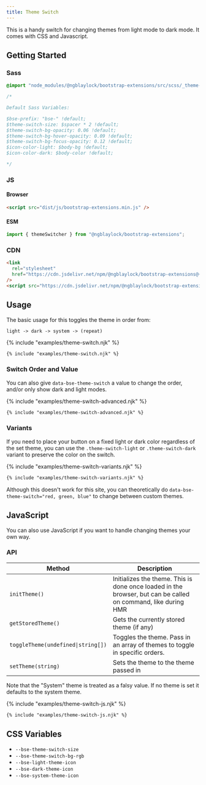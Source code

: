 ```yaml
---
title: Theme Switch
---
```


This is a handy switch for changing themes from light mode to dark mode. It comes with CSS and Javascript.

## Getting Started

### Sass

```scss
@import "node_modules/@ngblaylock/bootstrap-extensions/src/scss/_theme-switch.scss";

/*

Default Sass Variables:

$bse-prefix: "bse-" !default;
$theme-switch-size: $spacer * 2 !default;
$theme-switch-bg-opacity: 0.06 !default;
$theme-switch-bg-hover-opacity: 0.09 !default;
$theme-switch-bg-focus-opacity: 0.12 !default;
$icon-color-light: $body-bg !default;
$icon-color-dark: $body-color !default;

*/
```

### JS

#### Browser

```html
<script src="dist/js/bootstrap-extensions.min.js" />
```

#### ESM

```js
import { themeSwitcher } from "@ngblaylock/bootstrap-extensions";
```

### CDN

```html
<link
  rel="stylesheet"
  href="https://cdn.jsdelivr.net/npm/@ngblaylock/bootstrap-extensions@{{pkg.version}}/dist/css/theme-switch.min.css"
/>
<script src="https://cdn.jsdelivr.net/npm/@ngblaylock/bootstrap-extensions@{{pkg.version}}/dist/js/theme-switcher/theme-switcher.min.js" />
```

## Usage

The basic usage for this toggles the theme in order from:

`light -> dark -> system -> (repeat)`

{% include "examples/theme-switch.njk" %}

```html
{% include "examples/theme-switch.njk" %}
```

### Switch Order and Value

You can also give `data-bse-theme-switch` a value to change the order, and/or only show dark and light modes.

{% include "examples/theme-switch-advanced.njk" %}

```html
{% include "examples/theme-switch-advanced.njk" %}
```

### Variants

If you need to place your button on a fixed light or dark color regardless of the set theme, you can use the `.theme-switch-light` or `.theme-switch-dark` variant to preserve the color on the switch.

{% include "examples/theme-switch-variants.njk" %}

```html
{% include "examples/theme-switch-variants.njk" %}
```

Although this doesn't work for this site, you can theoretically do `data-bse-theme-switch="red, green, blue"` to change between custom themes.

## JavaScript

You can also use JavaScript if you want to handle changing themes your own way.

### API

| Method                             | Description                                                                                                   |
| ---------------------------------- | ------------------------------------------------------------------------------------------------------------- |
| `initTheme()`                      | Initializes the theme. This is done once loaded in the browser, but can be called on command, like during HMR |
| `getStoredTheme()`                 | Gets the currently stored theme (if any)                                                                      |
| `toggleTheme(undefined\|string[])` | Toggles the theme. Pass in an array of themes to toggle in specific orders.                                   |
| `setTheme(string)`                 | Sets the theme to the theme passed in                                                                         |

<div class="alert alert-info">Note that the "System" theme is treated as a falsy value. If no theme is set it defaults to the system theme.</div>

{% include "examples/theme-switch-js.njk" %}

```html
{% include "examples/theme-switch-js.njk" %}
```

## CSS Variables

- `--bse-theme-switch-size`
- `--bse-theme-switch-bg-rgb`
- `--bse-light-theme-icon`
- `--bse-dark-theme-icon`
- `--bse-system-theme-icon`
